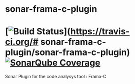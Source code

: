 # sonar-frama-c-plugin 
[![Build Status](https://travis-ci.org/AT-NicolasMetivier/sonar-frama-c-plugin.svg?branch=master)](https://travis-ci.org/# sonar-frama-c-plugin/sonar-frama-c-plugin)
[![SonarQube Coverage](https://sonarcloud.io/api/badges/gate?key=fr.cnes.sonarqube.plugins:sonar-frama-c-plugin)](https://sonarcloud.io/dashboard?id=fr.cnes.sonarqube.plugins%3Asonar-frama-c-plugin)
========
Sonar Plugin for the code analysys tool : Frama-C
